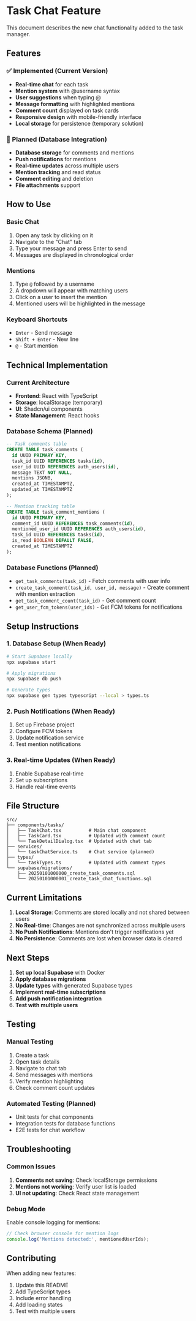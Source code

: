 # Task Chat Feature

This document describes the new chat functionality added to the task manager.

## Features

### ✅ Implemented (Current Version)
- **Real-time chat** for each task
- **Mention system** with @username syntax
- **User suggestions** when typing @
- **Message formatting** with highlighted mentions
- **Comment count** displayed on task cards
- **Responsive design** with mobile-friendly interface
- **Local storage** for persistence (temporary solution)

### 🔄 Planned (Database Integration)
- **Database storage** for comments and mentions
- **Push notifications** for mentions
- **Real-time updates** across multiple users
- **Mention tracking** and read status
- **Comment editing** and deletion
- **File attachments** support

## How to Use

### Basic Chat
1. Open any task by clicking on it
2. Navigate to the "Chat" tab
3. Type your message and press Enter to send
4. Messages are displayed in chronological order

### Mentions
1. Type `@` followed by a username
2. A dropdown will appear with matching users
3. Click on a user to insert the mention
4. Mentioned users will be highlighted in the message

### Keyboard Shortcuts
- `Enter` - Send message
- `Shift + Enter` - New line
- `@` - Start mention

## Technical Implementation

### Current Architecture
- **Frontend**: React with TypeScript
- **Storage**: localStorage (temporary)
- **UI**: Shadcn/ui components
- **State Management**: React hooks

### Database Schema (Planned)
```sql
-- Task comments table
CREATE TABLE task_comments (
  id UUID PRIMARY KEY,
  task_id UUID REFERENCES tasks(id),
  user_id UUID REFERENCES auth_users(id),
  message TEXT NOT NULL,
  mentions JSONB,
  created_at TIMESTAMPTZ,
  updated_at TIMESTAMPTZ
);

-- Mention tracking table
CREATE TABLE task_comment_mentions (
  id UUID PRIMARY KEY,
  comment_id UUID REFERENCES task_comments(id),
  mentioned_user_id UUID REFERENCES auth_users(id),
  task_id UUID REFERENCES tasks(id),
  is_read BOOLEAN DEFAULT FALSE,
  created_at TIMESTAMPTZ
);
```

### Database Functions (Planned)
- `get_task_comments(task_id)` - Fetch comments with user info
- `create_task_comment(task_id, user_id, message)` - Create comment with mention extraction
- `get_task_comment_count(task_id)` - Get comment count
- `get_user_fcm_tokens(user_ids)` - Get FCM tokens for notifications

## Setup Instructions

### 1. Database Setup (When Ready)
```bash
# Start Supabase locally
npx supabase start

# Apply migrations
npx supabase db push

# Generate types
npx supabase gen types typescript --local > types.ts
```

### 2. Push Notifications (When Ready)
1. Set up Firebase project
2. Configure FCM tokens
3. Update notification service
4. Test mention notifications

### 3. Real-time Updates (When Ready)
1. Enable Supabase real-time
2. Set up subscriptions
3. Handle real-time events

## File Structure

```
src/
├── components/tasks/
│   ├── TaskChat.tsx          # Main chat component
│   ├── TaskCard.tsx          # Updated with comment count
│   └── TaskDetailDialog.tsx  # Updated with chat tab
├── services/
│   └── taskChatService.ts    # Chat service (planned)
├── types/
│   └── taskTypes.ts          # Updated with comment types
└── supabase/migrations/
    ├── 20250101000000_create_task_comments.sql
    └── 20250101000001_create_task_chat_functions.sql
```

## Current Limitations

1. **Local Storage**: Comments are stored locally and not shared between users
2. **No Real-time**: Changes are not synchronized across multiple users
3. **No Push Notifications**: Mentions don't trigger notifications yet
4. **No Persistence**: Comments are lost when browser data is cleared

## Next Steps

1. **Set up local Supabase** with Docker
2. **Apply database migrations**
3. **Update types** with generated Supabase types
4. **Implement real-time subscriptions**
5. **Add push notification integration**
6. **Test with multiple users**

## Testing

### Manual Testing
1. Create a task
2. Open task details
3. Navigate to chat tab
4. Send messages with mentions
5. Verify mention highlighting
6. Check comment count updates

### Automated Testing (Planned)
- Unit tests for chat components
- Integration tests for database functions
- E2E tests for chat workflow

## Troubleshooting

### Common Issues
1. **Comments not saving**: Check localStorage permissions
2. **Mentions not working**: Verify user list is loaded
3. **UI not updating**: Check React state management

### Debug Mode
Enable console logging for mentions:
```javascript
// Check browser console for mention logs
console.log('Mentions detected:', mentionedUserIds);
```

## Contributing

When adding new features:
1. Update this README
2. Add TypeScript types
3. Include error handling
4. Add loading states
5. Test with multiple users 